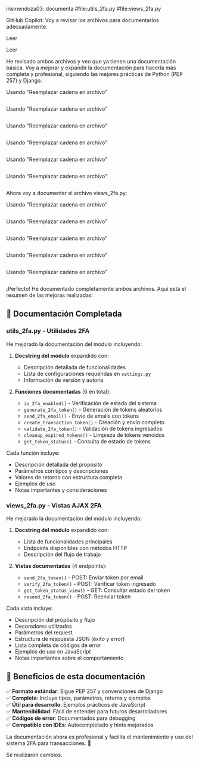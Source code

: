 irismendoza03: documenta #file:utils_2fa.py #file:views_2fa.py 

GitHub Copilot: Voy a revisar los archivos para documentarlos adecuadamente. 

Leer [](file:///Users/Iris/Documents/FP%20UNA/ing_software/IS-2/proyecto-2025/proyectoIS/proyecto/transacciones/utils_2fa.py)

Leer [](file:///Users/Iris/Documents/FP%20UNA/ing_software/IS-2/proyecto-2025/proyectoIS/proyecto/transacciones/views_2fa.py)

He revisado ambos archivos y veo que ya tienen una documentación básica. Voy a mejorar y expandir la documentación para hacerla más completa y profesional, siguiendo las mejores prácticas de Python (PEP 257) y Django. 

Usando "Reemplazar cadena en archivo"


```

```


Usando "Reemplazar cadena en archivo"


```

```


Usando "Reemplazar cadena en archivo"


```

```


Usando "Reemplazar cadena en archivo"


```

```


Usando "Reemplazar cadena en archivo"


```

```


Usando "Reemplazar cadena en archivo"


```

```
Ahora voy a documentar el archivo views_2fa.py: 

Usando "Reemplazar cadena en archivo"


```

```


Usando "Reemplazar cadena en archivo"


```

```


Usando "Reemplazar cadena en archivo"


```

```


Usando "Reemplazar cadena en archivo"


```

```


Usando "Reemplazar cadena en archivo"


```

```
¡Perfecto! He documentado completamente ambos archivos. Aquí está el resumen de las mejoras realizadas:

## 📝 Documentación Completada

### **utils_2fa.py** - Utilidades 2FA
He mejorado la documentación del módulo incluyendo:

1. **Docstring del módulo** expandido con:
   - Descripción detallada de funcionalidades
   - Lista de configuraciones requeridas en `settings.py`
   - Información de versión y autoría

2. **Funciones documentadas** (6 en total):
   - `is_2fa_enabled()` - Verificación de estado del sistema
   - `generate_2fa_token()` - Generación de tokens aleatorios
   - `send_2fa_email()` - Envío de emails con tokens
   - `create_transaction_token()` - Creación y envío completo
   - `validate_2fa_token()` - Validación de tokens ingresados
   - `cleanup_expired_tokens()` - Limpieza de tokens vencidos
   - `get_token_status()` - Consulta de estado de tokens

Cada función incluye:
- Descripción detallada del propósito
- Parámetros con tipos y descripciones
- Valores de retorno con estructura completa
- Ejemplos de uso
- Notas importantes y consideraciones

### **views_2fa.py** - Vistas AJAX 2FA
He mejorado la documentación del módulo incluyendo:

1. **Docstring del módulo** expandido con:
   - Lista de funcionalidades principales
   - Endpoints disponibles con métodos HTTP
   - Descripción del flujo de trabajo

2. **Vistas documentadas** (4 endpoints):
   - `send_2fa_token()` - POST: Enviar token por email
   - `verify_2fa_token()` - POST: Verificar token ingresado
   - `get_token_status_view()` - GET: Consultar estado del token
   - `resend_2fa_token()` - POST: Reenviar token

Cada vista incluye:
- Descripción del propósito y flujo
- Decoradores utilizados
- Parámetros del request
- Estructura de respuesta JSON (éxito y error)
- Lista completa de códigos de error
- Ejemplos de uso en JavaScript
- Notas importantes sobre el comportamiento

## 🎯 Beneficios de esta documentación

✅ **Formato estándar**: Sigue PEP 257 y convenciones de Django  
✅ **Completa**: Incluye tipos, parámetros, returns y ejemplos  
✅ **Útil para desarrollo**: Ejemplos prácticos de JavaScript  
✅ **Mantenibilidad**: Fácil de entender para futuros desarrolladores  
✅ **Códigos de error**: Documentados para debugging  
✅ **Compatible con IDEs**: Autocompletado y hints mejorados  

La documentación ahora es profesional y facilita el mantenimiento y uso del sistema 2FA para transacciones. 🚀

Se realizaron cambios.
